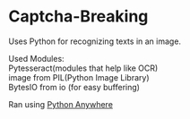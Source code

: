 # Captcha-Breaking


Uses Python for recognizing texts in an image.
                            
Used Modules:                                 
                    Pytesseract(modules that help like OCR)                                
                   image from PIL(Python Image Library)                                        
                  BytesIO from io (for easy buffering)  

Ran using <a href="https://www.pythonanywhere.com/">Python Anywhere</a> 
